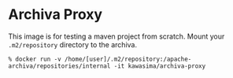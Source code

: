 # Archiva Proxy

This image is for testing a maven project from scratch.
Mount your `.m2/repository` directory to the archiva.

```
% docker run -v /home/[user]/.m2/repository:/apache-archiva/repositories/internal -it kawasima/archiva-proxy
```
